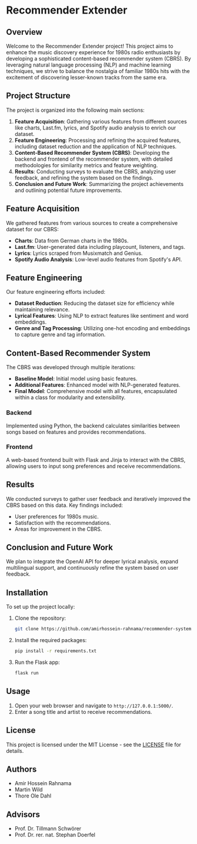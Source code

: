 
# Recommender Extender

## Overview

Welcome to the Recommender Extender project! This project aims to enhance the music discovery experience for 1980s radio enthusiasts by developing a sophisticated content-based recommender system (CBRS). By leveraging natural language processing (NLP) and machine learning techniques, we strive to balance the nostalgia of familiar 1980s hits with the excitement of discovering lesser-known tracks from the same era.

## Project Structure

The project is organized into the following main sections:

1. **Feature Acquisition**: Gathering various features from different sources like charts, Last.fm, lyrics, and Spotify audio analysis to enrich our dataset.
2. **Feature Engineering**: Processing and refining the acquired features, including dataset reduction and the application of NLP techniques.
3. **Content-Based Recommender System (CBRS)**: Developing the backend and frontend of the recommender system, with detailed methodologies for similarity metrics and feature weighting.
4. **Results**: Conducting surveys to evaluate the CBRS, analyzing user feedback, and refining the system based on the findings.
5. **Conclusion and Future Work**: Summarizing the project achievements and outlining potential future improvements.

## Feature Acquisition

We gathered features from various sources to create a comprehensive dataset for our CBRS:

- **Charts**: Data from German charts in the 1980s.
- **Last.fm**: User-generated data including playcount, listeners, and tags.
- **Lyrics**: Lyrics scraped from Musixmatch and Genius.
- **Spotify Audio Analysis**: Low-level audio features from Spotify's API.

## Feature Engineering

Our feature engineering efforts included:

- **Dataset Reduction**: Reducing the dataset size for efficiency while maintaining relevance.
- **Lyrical Features**: Using NLP to extract features like sentiment and word embeddings.
- **Genre and Tag Processing**: Utilizing one-hot encoding and embeddings to capture genre and tag information.

## Content-Based Recommender System

The CBRS was developed through multiple iterations:

- **Baseline Model**: Initial model using basic features.
- **Additional Features**: Enhanced model with NLP-generated features.
- **Final Model**: Comprehensive model with all features, encapsulated within a class for modularity and extensibility.

### Backend

Implemented using Python, the backend calculates similarities between songs based on features and provides recommendations.

### Frontend

A web-based frontend built with Flask and Jinja to interact with the CBRS, allowing users to input song preferences and receive recommendations.

## Results

We conducted surveys to gather user feedback and iteratively improved the CBRS based on this data. Key findings included:

- User preferences for 1980s music.
- Satisfaction with the recommendations.
- Areas for improvement in the CBRS.

## Conclusion and Future Work

We plan to integrate the OpenAI API for deeper lyrical analysis, expand multilingual support, and continuously refine the system based on user feedback.

## Installation

To set up the project locally:

1. Clone the repository:
   ```bash
   git clone https://github.com/amirhossein-rahnama/recommender-system.git
   ```
2. Install the required packages:
   ```bash
   pip install -r requirements.txt
   ```
3. Run the Flask app:
   ```bash
   flask run
   ```

## Usage

1. Open your web browser and navigate to `http://127.0.0.1:5000/`.
2. Enter a song title and artist to receive recommendations.

## License

This project is licensed under the MIT License - see the [LICENSE](LICENSE) file for details.

## Authors

- Amir Hossein Rahnama
- Martin Wild
- Thore Ole Dahl

## Advisors

- Prof. Dr. Tillmann Schwörer
- Prof. Dr. rer. nat. Stephan Doerfel

